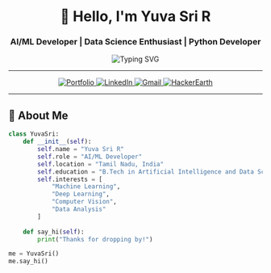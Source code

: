 # <div align="center">👋 Hello, I'm Yuva Sri R</div>
### <div align="center">AI/ML Developer | Data Science Enthusiast | Python Developer</div>

<div align="center">
  <img src="https://readme-typing-svg.demolab.com?font=Fira+Code&pause=1000&color=5D3FD3&center=true&vCenter=true&width=435&lines=Turning+data+into+decisions;Building+intelligent+systems;Continuous+learner" alt="Typing SVG" />
</div>

---

<p align="center">
  <a href="https://yuvasrirportfolio.netlify.app" target="_blank">
    <img src="https://img.shields.io/badge/Portfolio-%23000000.svg?style=for-the-badge&logo=firefox&logoColor=#FF7139" alt="Portfolio"/>
  </a>
  <a href="https://www.linkedin.com/in/yuva-sri-r-a6a6a5248/" target="_blank">
    <img src="https://img.shields.io/badge/linkedin-%230077B5.svg?style=for-the-badge&logo=linkedin&logoColor=white" alt="LinkedIn"/>
  </a>
  <a href="mailto:ryuvasri01@gmail.com">
    <img src="https://img.shields.io/badge/Gmail-D14836?style=for-the-badge&logo=gmail&logoColor=white" alt="Gmail"/>
  </a>
  <a href="https://www.hackerearth.com/@yuvasri1102003" target="_blank">
    <img src="https://img.shields.io/badge/HackerEarth-%232C3454.svg?style=for-the-badge&logo=HackerEarth&logoColor=Blue" alt="HackerEarth"/>
  </a>
</p>

---

## 🚀 About Me

```python
class YuvaSri:
    def __init__(self):
        self.name = "Yuva Sri R"
        self.role = "AI/ML Developer"
        self.location = "Tamil Nadu, India"
        self.education = "B.Tech in Artificial Intelligence and Data Science"
        self.interests = [
            "Machine Learning", 
            "Deep Learning",
            "Computer Vision",
            "Data Analysis"
        ]
    
    def say_hi(self):
        print("Thanks for dropping by!")

me = YuvaSri()
me.say_hi()
